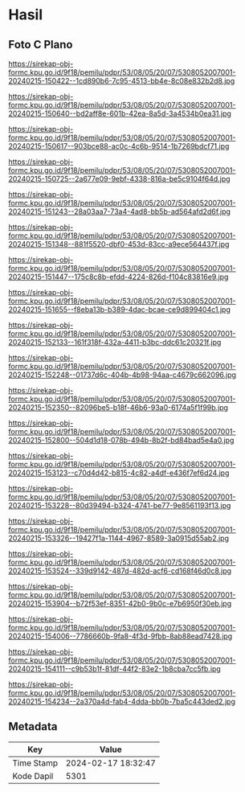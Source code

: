 # Hasil

## Foto C Plano

https://sirekap-obj-formc.kpu.go.id/9f18/pemilu/pdpr/53/08/05/20/07/5308052007001-20240215-150422--1cd890b6-7c95-4513-bb4e-8c08e832b2d8.jpg

https://sirekap-obj-formc.kpu.go.id/9f18/pemilu/pdpr/53/08/05/20/07/5308052007001-20240215-150640--bd2aff8e-601b-42ea-8a5d-3a4534b0ea31.jpg

https://sirekap-obj-formc.kpu.go.id/9f18/pemilu/pdpr/53/08/05/20/07/5308052007001-20240215-150617--903bce88-ac0c-4c6b-9514-1b7269bdcf71.jpg

https://sirekap-obj-formc.kpu.go.id/9f18/pemilu/pdpr/53/08/05/20/07/5308052007001-20240215-150725--2a677e09-9ebf-4338-816a-be5c9104f64d.jpg

https://sirekap-obj-formc.kpu.go.id/9f18/pemilu/pdpr/53/08/05/20/07/5308052007001-20240215-151243--28a03aa7-73a4-4ad8-bb5b-ad564afd2d6f.jpg

https://sirekap-obj-formc.kpu.go.id/9f18/pemilu/pdpr/53/08/05/20/07/5308052007001-20240215-151348--881f5520-dbf0-453d-83cc-a9ece564437f.jpg

https://sirekap-obj-formc.kpu.go.id/9f18/pemilu/pdpr/53/08/05/20/07/5308052007001-20240215-151447--175c8c8b-efdd-4224-826d-f104c83816e9.jpg

https://sirekap-obj-formc.kpu.go.id/9f18/pemilu/pdpr/53/08/05/20/07/5308052007001-20240215-151655--f8eba13b-b389-4dac-bcae-ce9d899404c1.jpg

https://sirekap-obj-formc.kpu.go.id/9f18/pemilu/pdpr/53/08/05/20/07/5308052007001-20240215-152133--161f318f-432a-4411-b3bc-ddc61c20321f.jpg

https://sirekap-obj-formc.kpu.go.id/9f18/pemilu/pdpr/53/08/05/20/07/5308052007001-20240215-152248--01737d6c-404b-4b98-94aa-c4679c662096.jpg

https://sirekap-obj-formc.kpu.go.id/9f18/pemilu/pdpr/53/08/05/20/07/5308052007001-20240215-152350--82096be5-b18f-46b6-93a0-6174a5f1f99b.jpg

https://sirekap-obj-formc.kpu.go.id/9f18/pemilu/pdpr/53/08/05/20/07/5308052007001-20240215-152800--504d1d18-078b-494b-8b2f-bd84bad5e4a0.jpg

https://sirekap-obj-formc.kpu.go.id/9f18/pemilu/pdpr/53/08/05/20/07/5308052007001-20240215-153123--c70d4d42-b815-4c82-a4df-e436f7ef6d24.jpg

https://sirekap-obj-formc.kpu.go.id/9f18/pemilu/pdpr/53/08/05/20/07/5308052007001-20240215-153228--80d39494-b324-4741-be77-9e8561193f13.jpg

https://sirekap-obj-formc.kpu.go.id/9f18/pemilu/pdpr/53/08/05/20/07/5308052007001-20240215-153326--19427f1a-1144-4967-8589-3a0915d55ab2.jpg

https://sirekap-obj-formc.kpu.go.id/9f18/pemilu/pdpr/53/08/05/20/07/5308052007001-20240215-153524--339d9142-487d-482d-acf6-cd168f46d0c8.jpg

https://sirekap-obj-formc.kpu.go.id/9f18/pemilu/pdpr/53/08/05/20/07/5308052007001-20240215-153904--b72f53ef-8351-42b0-9b0c-e7b6950f30eb.jpg

https://sirekap-obj-formc.kpu.go.id/9f18/pemilu/pdpr/53/08/05/20/07/5308052007001-20240215-154006--7786660b-9fa8-4f3d-9fbb-8ab88ead7428.jpg

https://sirekap-obj-formc.kpu.go.id/9f18/pemilu/pdpr/53/08/05/20/07/5308052007001-20240215-154111--c9b53b1f-81df-44f2-83e2-1b8cba7cc5fb.jpg

https://sirekap-obj-formc.kpu.go.id/9f18/pemilu/pdpr/53/08/05/20/07/5308052007001-20240215-154234--2a370a4d-fab4-4dda-bb0b-7ba5c443ded2.jpg


## Metadata

| Key        | Value               |
| ---------- | ------------------- |
| Time Stamp | 2024-02-17 18:32:47 |
| Kode Dapil | 5301                |



